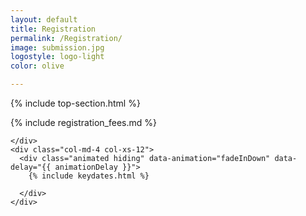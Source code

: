 ```yaml
---
layout: default
title: Registration
permalink: /Registration/
image: submission.jpg
logostyle: logo-light
color: olive

---
```


{% include top-section.html %}

<section id="submit" class="submit">
  <div class="col-lg-10 col-lg-offset-1  col-md-offset-1">
    <div class="col-md-8 col-xs-12">
      {% include registration_fees.md %}

    </div>
    <div class="col-md-4 col-xs-12">
      <div class="animated hiding" data-animation="fadeInDown" data-delay="{{ animationDelay }}">
        {% include keydates.html %}

      </div>
    </div>
  </div>
</section>
